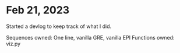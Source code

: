 # Feb 21, 2023
Started a devlog to keep track of what I did.

Sequences owned: One line, vanilla GRE, vanilla EPI
Functions owned: viz.py